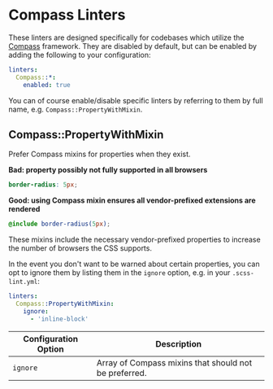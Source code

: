 # Compass Linters

These linters are designed specifically for codebases which utilize the
[Compass](http://compass-style.org/) framework. They are disabled by default,
but can be enabled by adding the following to your configuration:

```yaml
linters:
  Compass::*:
    enabled: true
```

You can of course enable/disable specific linters by referring to them by full
name, e.g. `Compass::PropertyWithMixin`.

## Compass::PropertyWithMixin

Prefer Compass mixins for properties when they exist.

**Bad: property possibly not fully supported in all browsers**
```scss
border-radius: 5px;
```

**Good: using Compass mixin ensures all vendor-prefixed extensions are rendered**
```scss
@include border-radius(5px);
```

These mixins include the necessary vendor-prefixed properties to increase the
number of browsers the CSS supports.

In the event you don't want to be warned about certain properties, you can opt
to ignore them by listing them in the `ignore` option, e.g. in your
`.scss-lint.yml`:

```yaml
linters:
  Compass::PropertyWithMixin:
    ignore:
      - 'inline-block'
```

Configuration Option  | Description
----------------------|--------------------------------------------------------
`ignore`              | Array of Compass mixins that should not be preferred.
